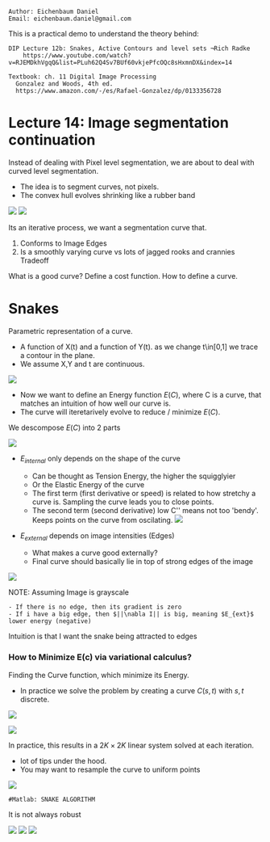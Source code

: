 ```
Author: Eichenbaum Daniel
Email: eichenbaum.daniel@gmail.com
```
This is a practical demo to understand the theory behind:
```
DIP Lecture 12b: Snakes, Active Contours and level sets ¬Rich Radke
    https://www.youtube.com/watch?v=RJEMDkhVgqQ&list=PLuh62Q4Sv7BUf60vkjePfcOQc8sHxmnDX&index=14

Textbook: ch. 11 Digital Image Processing
  Gonzalez and Woods, 4th ed.  
  https://www.amazon.com/-/es/Rafael-Gonzalez/dp/0133356728  
```

# Lecture 14: Image segmentation continuation

Instead of dealing with Pixel level segmentation, we are about to deal with curved level segmentation.
- The idea is to segment curves, not pixels.
- The convex hull evolves shrinking like a rubber band

![](active_contour_1.jpg)
![](active_contour_2.jpg)


Its an iterative process, we want a segmentation curve that.
1) Conforms to Image Edges
2) Is a smoothly varying curve vs lots of jagged rooks and crannies Tradeoff

What is a good curve? Define a cost function.
How to define a curve.

# Snakes
Parametric representation of a curve.
- A function of X(t) and a function of Y(t). as we change t\in[0,1] we trace a contour in the plane.
- We assume X,Y and t are continuous.

![](parametric_curve.jpg)

- Now we want to define an Energy function $E(C)$, where C is a curve, that matches an intuition of how well our curve is.
- The curve will iteretarively evolve to reduce / minimize $E(C)$.

We descompose $E(C)$ into 2 parts

![](energy_curve.jgp)

- $E_{internal}$ only depends on the shape of the curve
    - Can be thought as Tension Energy, the higher the squigglyier
    - Or the Elastic Energy of the curve
    - The first term (first derivative or speed) is related to how stretchy a curve is. Sampling the curve leads you to close points.
    - The second term (second derivative) low C'' means not too 'bendy'. Keeps points on the curve from oscilating.
![](energy_curve_2.jpg)

- $E_{external}$ depends on image intensities (Edges)
    - What makes a curve good externally?
    - Final curve should basically lie in top of strong edges of the image

![](energy_curve_3.jpg)

NOTE: Assuming Image is grayscale

    - If there is no edge, then its gradient is zero
    - If i have a big edge, then $||\nabla I|| is big, meaning $E_{ext}$ lower energy (negative)
    
Intuition is that I want the snake being attracted to edges
    
### How to Minimize E(c) via variational calculus?

Finding the Curve function, which minimize its Energy.
- In practice we solve the problem by creating a curve $C(s,t)$ with $s, t$ discrete.

![](energy_curve_4.jpg)

![](energy_curve_5.jpg)

In practice, this results in a $2K \times 2K$ linear system solved at each iteration.
- lot of tips under the hood.
- You may want to resample the curve to uniform points

![](energy_curve_6.jpg)

```
#Matlab: SNAKE ALGORITHM
```
It is not always robust

![](energy_curve_7.jpg)
![](energy_curve_8.jpg)
![](energy_curve_9.jpg)
